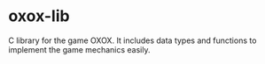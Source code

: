 # oxox-lib
C library for the game OXOX. It includes data types and functions to implement the game mechanics easily.
